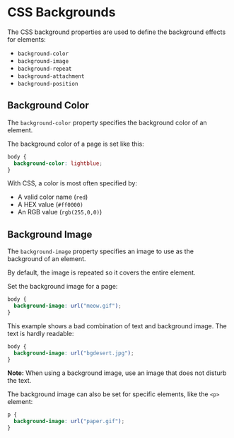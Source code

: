 # CSS Backgrounds

The CSS background properties are used to define the background effects for elements:

- `background-color`
- `background-image`
- `background-repeat`
- `background-attachment`
- `background-position`

## Background Color

The `background-color` property specifies the background color of an element.

The background color of a page is set like this:

```css
body {
  background-color: lightblue;
}
```

With CSS, a color is most often specified by:

- A valid color name (`red`)
- A HEX value (`#ff0000)`
- An RGB value (`rgb(255,0,0)`)

## Background Image

The `background-image` property specifies an image to use as the background of an element.

By default, the image is repeated so it covers the entire element.

Set the background image for a page: 

```css
body {
  background-image: url("meow.gif");
}
```

This example shows a bad combination of text and background image. The text is hardly readable: 

```css
body {
  background-image: url("bgdesert.jpg");
}
```

**Note:** When using a background image, use an image that does not disturb the text.

The background image can also be set for specific elements, like the `<p>` element:

```css
p {
  background-image: url("paper.gif");
}
```